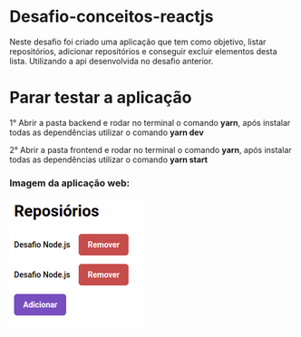 # Desafio-conceitos-reactjs

Neste desafio foi criado uma aplicação que tem como objetivo, listar repositórios, adicionar repositórios e conseguir excluir elementos desta lista. Utilizando a api desenvolvida no desafio anterior.

# Parar testar a aplicação

1° Abrir a pasta backend e rodar no terminal o comando **yarn**, após instalar todas as dependências utilizar o comando **yarn dev**

2° Abrir a pasta frontend e rodar no terminal o comando **yarn**, após instalar todas as dependências utilizar o comando **yarn start**

### Imagem da aplicação web:
![](/frontend/utils/exemplo.png)
